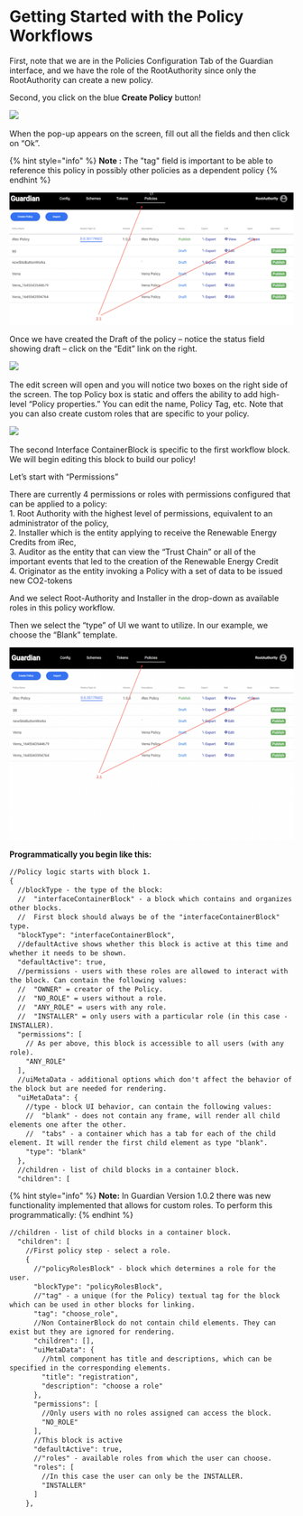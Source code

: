 # Getting Started with the Policy Workflows

First, note that we are in the Policies Configuration Tab of the Guardian interface, and we have the role of the RootAuthority since only the RootAuthority can create a new policy.

Second, you click on the blue **Create Policy** button!

![](../.gitbook/assets/image%20\(21\).png)

When the pop-up appears on the screen, fill out all the fields and then click on “Ok”.

{% hint style="info" %}
**Note :** The "tag" field is important to be able to reference this policy in possibly other policies as a dependent policy
{% endhint %}

![](<../.gitbook/assets/image (3) (1).png>)

Once we have created the Draft of the policy – notice the status field showing draft – click on the “Edit” link on the right.

![](../.gitbook/assets/image%20\(19\).png)

The edit screen will open and you will notice two boxes on the right side of the screen. The top Policy box is static and offers the ability to add high-level “Policy properties.” You can edit the name, Policy Tag, etc. Note that you can also create custom roles that are specific to your policy.

![](../.gitbook/assets/image%20\(18\).png)

The second Interface ContainerBlock is specific to the first workflow block. We will begin editing this block to build our policy!

Let’s start with “Permissions”

There are currently 4 permissions or roles with permissions configured that can be applied to a policy:\
1\. Root Authority with the highest level of permissions, equivalent to an administrator of the policy,\
2\. Installer which is the entity applying to receive the Renewable Energy Credits from iRec,\
3\. Auditor as the entity that can view the “Trust Chain” or all of the important events that led to the creation of the Renewable Energy Credit\
4\. Originator as the entity invoking a Policy with a set of data to be issued new CO2-tokens

And we select Root-Authority and Installer in the drop-down as available roles in this policy workflow.

Then we select the “type” of UI we want to utilize. In our example, we choose the “Blank” template.

![](<../.gitbook/assets/image (8) (1).png>)

**Programmatically you begin like this:**

```
//Policy logic starts with block 1.
{
  //blockType - the type of the block:
  //  "interfaceContainerBlock" - a block which contains and organizes other blocks.
  //  First block should always be of the "interfaceContainerBlock" type.
  "blockType": "interfaceContainerBlock",
  //defaultActive shows whether this block is active at this time and whether it needs to be shown.
  "defaultActive": true,
  //permissions - users with these roles are allowed to interact with the block. Can contain the following values:
  //  "OWNER" = creator of the Policy.
  //  "NO_ROLE" = users without a role.
  //  "ANY_ROLE" = users with any role.
  //  "INSTALLER" = only users with a particular role (in this case - INSTALLER).
  "permissions": [
    // As per above, this block is accessible to all users (with any role).
    "ANY_ROLE"
  ],
  //uiMetaData - additional options which don't affect the behavior of the block but are needed for rendering.
  "uiMetaData": {
    //type - block UI behavior, can contain the following values:
    //  "blank" - does not contain any frame, will render all child elements one after the other.
    //  "tabs" - a container which has a tab for each of the child element. It will render the first child element as type "blank".
    "type": "blank"
  },
  //children - list of child blocks in a container block.
  "children": [
```

{% hint style="info" %}
**Note:** In Guardian Version 1.0.2 there was new functionality implemented that allows for custom roles. To perform this programmatically:
{% endhint %}

```
//children - list of child blocks in a container block.
  "children": [
    //First policy step - select a role.
    {
      //"policyRolesBlock" - block which determines a role for the user.
      "blockType": "policyRolesBlock",
      //"tag" - a unique (for the Policy) textual tag for the block which can be used in other blocks for linking.
      "tag": "choose_role",
      //Non ContainerBlock do not contain child elements. They can exist but they are ignored for rendering.
      "children": [],
      "uiMetaData": {
        //html component has title and descriptions, which can be specified in the corresponding elements.
        "title": "registration",
        "description": "choose a role"
      },
      "permissions": [
        //Only users with no roles assigned can access the block.
        "NO_ROLE"
      ],
      //This block is active
      "defaultActive": true,
      //"roles" - available roles from which the user can choose.
      "roles": [
        //In this case the user can only be the INSTALLER.
        "INSTALLER"
      ]
    },
```
